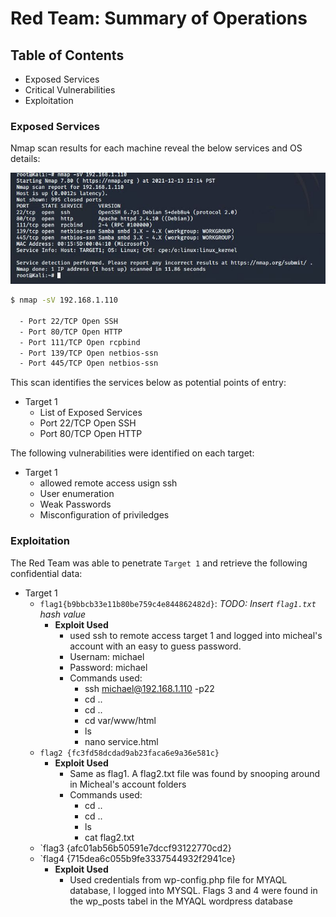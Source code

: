 # Red Team: Summary of Operations

## Table of Contents
- Exposed Services
- Critical Vulnerabilities
- Exploitation

### Exposed Services

Nmap scan results for each machine reveal the below services and OS details:

![image](Screenshots/NmapScan.JPG "Nmap Scan Results")


```bash
$ nmap -sV 192.168.1.110

  - Port 22/TCP Open SSH
  - Port 80/TCP Open HTTP
  - Port 111/TCP Open rcpbind
  - Port 139/TCP Open netbios-ssn
  - Port 445/TCP Open netbios-ssn
```

This scan identifies the services below as potential points of entry:
- Target 1
  - List of Exposed Services
   - Port 22/TCP Open SSH
   - Port 80/TCP Open HTTP


The following vulnerabilities were identified on each target:
- Target 1
  - allowed remote access usign ssh 
  - User enumeration
  - Weak Passwords 
  - Misconfiguration of priviledges 

### Exploitation

The Red Team was able to penetrate `Target 1` and retrieve the following confidential data:
- Target 1
  - `flag1{b9bbcb33e11b80be759c4e844862482d}`: _TODO: Insert `flag1.txt` hash value_
    - **Exploit Used**
      - used ssh to remote access target 1 and logged into micheal's account with an easy to guess password. 
      - Usernam: michael
      - Password: michael 
      - Commands used: 
        - ssh michael@192.168.1.110 -p22
        - cd ..
        - cd ..
        - cd var/www/html
        - ls
        - nano service.html
  - `flag2 {fc3fd58dcdad9ab23faca6e9a36e581c}`
    - **Exploit Used**
      - Same as flag1. A flag2.txt file was found by snooping around in Micheal's account folders
      - Commands used:
        - cd ..
        - cd ..
        - ls
        - cat flag2.txt
  - `flag3 {afc01ab56b50591e7dccf93122770cd2} 
  - `flag4 {715dea6c055b9fe3337544932f2941ce}
    - **Exploit Used** 
       - Used credentials from wp-config.php file for MYAQL database, I logged into MYSQL. Flags 3 and 4 were found in the wp_posts tabel in the MYAQL wordpress database   

